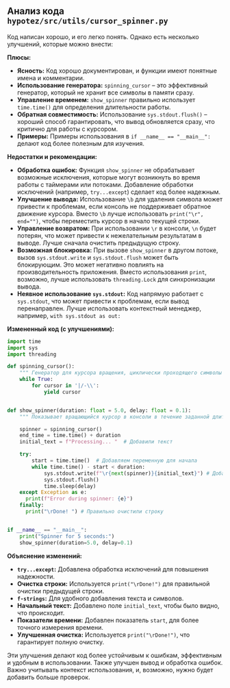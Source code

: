 ## Анализ кода `hypotez/src/utils/cursor_spinner.py`

Код написан хорошо, и его легко понять.  Однако есть несколько улучшений, которые можно внести:

**Плюсы:**

* **Ясность:** Код хорошо документирован, и функции имеют понятные имена и комментарии.
* **Использование генератора:** `spinning_cursor` – это эффективный генератор, который не хранит все символы в памяти сразу.
* **Управление временем:** `show_spinner` правильно использует `time.time()` для определения длительности работы.
* **Обратная совместимость:** Использование `sys.stdout.flush()` – хороший способ гарантировать, что вывод обновляется сразу, что критично для работы с курсором.
* **Примеры:** Примеры использования в `if __name__ == "__main__":` делают код более полезным для изучения.

**Недостатки и рекомендации:**

* **Обработка ошибок:** Функция `show_spinner` не обрабатывает возможные исключения, которые могут возникнуть во время работы с таймерами или потоками.  Добавление обработки исключений (например, `try...except`) сделает код более надежным.
* **Улучшение вывода:**  Использование `\b` для удаления символа может привести к проблемам, если консоль не поддерживает обратное движение курсора.  Вместо `\b` лучше использовать `print("\r", end="")`, чтобы переместить курсор в начало текущей строки.
* **Управление возвратом:** При использовании `\r` в консоли,  `\n` будет потерян, что может привести к нежелательным результатам в выводе.  Лучше сначала очистить предыдущую строку.
* **Возможная блокировка:** При вызове `show_spinner` в другом потоке, вызов `sys.stdout.write` и `sys.stdout.flush` может быть блокирующим.  Это может негативно повлиять на производительность приложения. Вместо использования `print`, возможно, лучше использовать `threading.Lock` для синхронизации вывода.
* **Неявное использование `sys.stdout`:** Код напрямую работает с `sys.stdout`, что может привести к проблемам, если вывод перенаправлен. Лучше использовать контекстный менеджер, например, `with sys.stdout as out:`


**Измененный код (с улучшениями):**

```python
import time
import sys
import threading

def spinning_cursor():
    """ Генератор для курсора вращения, циклически проходящего символы |, /, -, \\. """
    while True:
        for cursor in '|/-\\':
            yield cursor


def show_spinner(duration: float = 5.0, delay: float = 0.1):
    """ Показывает вращающийся курсор в консоли в течение заданной длительности. """

    spinner = spinning_cursor()
    end_time = time.time() + duration
    initial_text = f"Processing... "  # Добавили текст

    try:
        start = time.time()  # Добавляем переменную для начала
        while time.time() - start < duration:
            sys.stdout.write(f"\r{next(spinner)}{initial_text}") # Добавили f-string
            sys.stdout.flush()
            time.sleep(delay)
    except Exception as e:
      print(f"Error during spinner: {e}")
    finally:
      print("\rDone! ") # Правильно очистили строку


if __name__ == "__main__":
    print("Spinner for 5 seconds:")
    show_spinner(duration=5.0, delay=0.1)

```

**Объяснение изменений:**

* **`try...except`:** Добавлена обработка исключений для повышения надежности.
* **Очистка строки:** Используется `print("\rDone!")` для правильной очистки предыдущей строки.
* **`f-strings`:**  Для удобного добавления текста и символов.
* **Начальный текст:** Добавлено поле `initial_text`, чтобы было видно, что происходит.
* **Показатели времени:** Добавлен показатель `start`, для более точного измерения времени.
* **Улучшенная очистка:**  Используется `print("\rDone!")`, что гарантирует полную очистку.

Эти улучшения делают код более устойчивым к ошибкам, эффективным и удобным в использовании.  Также улучшен вывод и обработка ошибок.  Важно учитывать контекст использования, и, возможно, нужно будет добавить больше проверок.